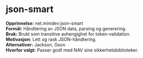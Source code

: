 # json-smart

**Opprinnelse:** net.minidev:json-smart  
**Formål:** Håndtering av JSON data, parsing og generering.  
**Bruk:** Brukt som transitive avhengighet for token-validation.  
**Motivasjon:** Lett og rask JSON-håndtering.  
**Alternativer:** Jackson, Gson  
**Hvorfor valgt:** Passer godt med NAV sine sikkerhetsbiblioteker.
